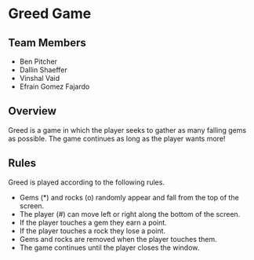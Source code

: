 # Greed Game

## Team Members
* Ben Pitcher
* Dallin Shaeffer
* Vinshal Vaid
* Efrain Gomez Fajardo

## Overview
Greed is a game in which the player seeks to gather as many falling gems as possible. The game continues as long as the player wants more!

## Rules
Greed is played according to the following rules.
* Gems (*) and rocks (o) randomly appear and fall from the top of the screen.
* The player (#) can move left or right along the bottom of the screen.
* If the player touches a gem they earn a point.
* If the player touches a rock they lose a point.
* Gems and rocks are removed when the player touches them.
* The game continues until the player closes the window.

